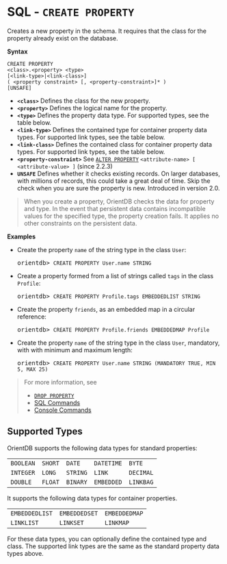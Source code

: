 # SQL - `CREATE PROPERTY`

Creates a new property in the schema.  It requires that the class for the property already exist on the database.

**Syntax**

```
CREATE PROPERTY 
<class>.<property> <type> 
[<link-type>|<link-class>] 
( <property constraint> [, <property-constraint>]* ) 
[UNSAFE]
```

- **`<class>`** Defines the class for the new property.
- **`<property>`** Defines the logical name for the property.
- **`<type>`** Defines the property data type.  For supported types, see the table below.
- **`<link-type>`** Defines the contained type for container property data types.  For supported link types, see the table below.
- **`<link-class>`** Defines the contained class for container property data types.  For supported link types, see the table below.
- **`<property-constraint>`** See [`ALTER PROPERTY`](SQL-Alter-Property.md) `<attribute-name> [ <attribute-value> ]` (since 2.2.3)
- **`UNSAFE`** Defines whether it checks existing records.  On larger databases, with millions of records, this could take a great deal of time.  Skip the check when you are sure the property is new.  Introduced in version 2.0.


>When you create a property, OrientDB checks the data for property and type.  In the event that persistent data contains incompatible values for the specified type, the property creation fails.  It applies no other constraints on the persistent data.

**Examples**

- Create the property `name` of the string type in the class `User`:

  <pre>
  orientdb> <code class="lang-sql userinput">CREATE PROPERTY User.name STRING</code>
  </pre>

- Create a property formed from a list of strings called `tags` in the class `Profile`:

  <pre>
  orientdb> <code class="lang-sql userinput">CREATE PROPERTY Profile.tags EMBEDDEDLIST STRING</code>
  </pre>

- Create the property `friends`, as an embedded map in a circular reference:

  <pre>
  orientdb> <code class='lang-sql userinput'>CREATE PROPERTY Profile.friends EMBEDDEDMAP Profile</code>
  </pre>

- Create the property `name` of the string type in the class `User`, mandatory, with with minimum and maximum length:

  <pre>
  orientdb> <code class="lang-sql userinput">CREATE PROPERTY User.name STRING (MANDATORY TRUE, MIN 5, MAX 25)  </code>
  </pre>



>For more information, see
>
>- [`DROP PROPERTY`](SQL-Drop-Property.md)
>- [SQL Commands](SQL.md)
>- [Console Commands](Console-Commands.md)


## Supported Types

OrientDB supports the following data types for standard properties:

| | | | | |
|---|---|---|---|---|
| `BOOLEAN` | `SHORT` | `DATE` | `DATETIME` | `BYTE`|
| `INTEGER` | `LONG` | `STRING` | `LINK` | `DECIMAL` |
| `DOUBLE` | `FLOAT` | `BINARY` | `EMBEDDED` | `LINKBAG` |

It supports the following data types for container properties.  

||||
|---|---|---|
| `EMBEDDEDLIST` | `EMBEDDEDSET` | `EMBEDDEDMAP` |
| `LINKLIST` | `LINKSET` | `LINKMAP` |

For these data types, you can optionally define the contained type and class.  The supported link types are the same as the standard property data types above.


